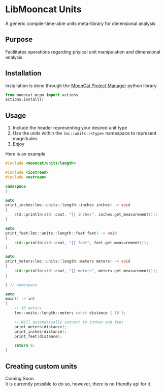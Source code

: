 # LibMooncat Units

A generic compile-time-able units meta-library for dimensional analysis

## Purpose
Facilitates operations regarding phyical unit manipulation and dimensional
analysis

## Installation
Installation is done through the
[MoonCat Project Manager](https://github.com/MooncatCorps/mooncat-project-manager)
python library

```py
from mooncat.mcpm import actions
actions.install()
```

## Usage
1. Include the header representing your desired unit type
2. Use the units within the `lmc::units::<type>` namespace to represent magnitudes
3. Enjoy

Here is an example

```cpp
#include <mooncat/units/length>

#include <iostream>
#include <ostream>

namespace
{

auto
print_inches(lmc::units::length::inches inches) -> void
{
    std::println(std::cout, "{} inches", inches.get_measurement());
}

auto
print_feet(lmc::units::length::feet feet) -> void
{
    std::println(std::cout, "{} feet", feet.get_measurement());
}

auto
print_meters(lmc::units::length::meters meters) -> void
{
    std::println(std::cout, "{} meters", meters.get_measurement());
}

} // namespace

auto
main() -> int
{
    // 10 meters
    lmc::units::length::meters const distance { 10 };

    // Will automatically convert to inches and feet
    print_meters(distance);
    print_inches(distance);
    print_feet(distance);

    return 0;
}

```

## Creating custom units
Coming Soon. \
It is currently possible to do so, however, there is no friendly api for it.

